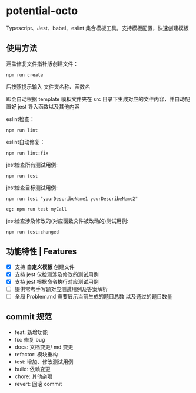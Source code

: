 # potential-octo

Typescript、Jest、babel、eslint 集合模板工具，支持模板配置，快速创建模板
## 使用方法

涵盖修复文件指针版创建文件：
```
npm run create
```
后按照提示输入 文件夹名称、函数名

即会自动根据 template 模板文件夹在 src 目录下生成对应的文件内容，并自动配置好 jest 导入函数以及其他内容

eslint检查：
```
npm run lint
```

eslint自动修复：
```
npm run lint:fix
```

jest检查所有测试用例:
```
npm run test
```

jest检查目标测试用例:
```
npm run test "yourDescribeName1 yourDescribeName2"

eg: npm run test myCall
```

jest检查涉及修改的(对应函数文件被改动的)测试用例:
```
npm run test:changed
```
## 功能特性 | Features

- [x] 支持 **自定义模板** 创建文件
- [x] 支持 jest 仅检测涉及修改的测试用例
- [x] 支持 jest 根据命令执行对应测试用例
- [ ] 提供常考手写题对应测试用例及答案解析
- [ ] 全局 Problem.md 需要展示当前生成的题目总数 以及通过的题目数量

## commit 规范

- feat: 新增功能
- fix: 修复 bug
- docs: 文档变更/ md 变更
- refactor: 模块重构
- test: 增加、修改测试用例
- build: 依赖变更
- chore: 其他杂项
- revert: 回滚 commit